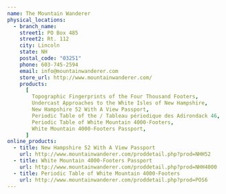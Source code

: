 ```yaml
---
name: The Mountain Wanderer
physical_locations:
  - branch_name:
    street1: PO Box 485
    street2: Rt. 112
    city: Lincoln
    state: NH
    postal_code: "03251"
    phone: 603-745-2594
    email: info@mountainwanderer.com
    store_url: http://www.mountainwanderer.com/
    products:
      [
        Topographic Fingerprints of the Four Thousand Footers,
        Undercast Approaches to the White Isles of New Hampshire,
        New Hampshire 52 With A View Passport,
        Periodic Table of the / Tableau périodique des Adirondack 46,
        Periodic Table of White Mountain 4000-Footers,
        White Mountain 4000-Footers Passport,
      ]
online_products:
  - title: New Hampshire 52 With A View Passport
    url: http://www.mountainwanderer.com/proddetail.php?prod=NHH52
  - title: White Mountain 4000-Footers Passport
    url: http://www.mountainwanderer.com/proddetail.php?prod=NHH4000
  - title: Periodic Table of White Mountain 4000-Footers
    url: http://www.mountainwanderer.com/proddetail.php?prod=POS6
---
```

